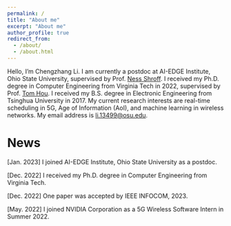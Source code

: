 ```yaml
---
permalink: /
title: "About me"
excerpt: "About me"
author_profile: true
redirect_from: 
  - /about/
  - /about.html
---
```


Hello, I’m Chengzhang Li. I am currently a postdoc at AI-EDGE Institute, Ohio State University, supervised by Prof. [Ness Shroff](http://newslab.ece.ohio-state.edu/home). I received my Ph.D. degree in Computer Engineering from Virginia Tech in 2022, supervised by Prof. [Tom Hou](https://www.cnsr.ictas.vt.edu/THou.html). I received my B.S. degree in Electronic Engineering from Tsinghua University in 2017. My current research interests are real-time scheduling in 5G, Age of Information (AoI), and machine learning in wireless networks. My email address is li.13499@osu.edu.

News
======
\[Jan. 2023\] I joined AI-EDGE Institute, Ohio State University as a postdoc.

\[Dec. 2022\] I received my Ph.D. degree in Computer Engineering from Virginia Tech.

\[Dec. 2022\] One paper was accepted by IEEE INFOCOM, 2023.

\[May. 2022\] I joined NVIDIA Corporation as a 5G Wireless Software Intern in Summer 2022.




